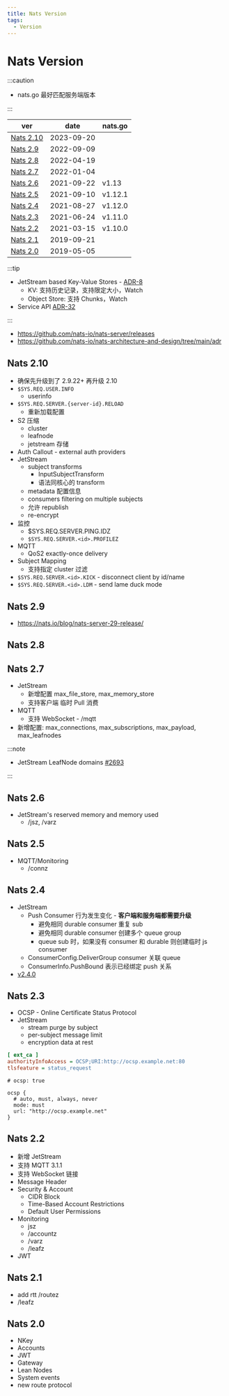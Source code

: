 ```yaml
---
title: Nats Version
tags:
  - Version
---
```


# Nats Version

:::caution

- nats.go 最好匹配服务端版本

:::

| ver                    | date       | nats.go |
| ---------------------- | ---------- | ------- |
| [Nats 2.10](#nats-210) | 2023-09-20 |
| [Nats 2.9](#nats-29)   | 2022-09-09 |
| [Nats 2.8](#nats-28)   | 2022-04-19 |         |
| [Nats 2.7](#nats-27)   | 2022-01-04 |         |
| [Nats 2.6](#nats-26)   | 2021-09-22 | v1.13   |
| [Nats 2.5](#nats-25)   | 2021-09-10 | v1.12.1 |
| [Nats 2.4](#nats-24)   | 2021-08-27 | v1.12.0 |
| [Nats 2.3](#nats-23)   | 2021-06-24 | v1.11.0 |
| [Nats 2.2](#nats-22)   | 2021-03-15 | v1.10.0 |
| [Nats 2.1](#nats-21)   | 2019-09-21 |         |
| [Nats 2.0](#nats-20)   | 2019-05-05 |         |

:::tip

- JetStream based Key-Value Stores - [ADR-8](https://github.com/nats-io/nats-architecture-and-design/blob/main/adr/ADR-8.md)
  - KV: 支持历史记录，支持限定大小，Watch
  - Object Store: 支持 Chunks，Watch
- Service API [ADR-32](https://github.com/nats-io/nats-architecture-and-design/blob/main/adr/ADR-32.md)

:::

- https://github.com/nats-io/nats-server/releases
- https://github.com/nats-io/nats-architecture-and-design/tree/main/adr

## Nats 2.10
- 确保先升级到了 2.9.22+ 再升级 2.10
- `$SYS.REQ.USER.INFO`
  - userinfo
- `$SYS.REQ.SERVER.{server-id}.RELOAD`
  - 重新加载配置
- S2 压缩
  - cluster
  - leafnode
  - jetstream 存储
- Auth Callout - external auth providers
- JetStream
  - subject transforms
    - InputSubjectTransform
    - 语法同核心的 transform
  - metadata 配置信息
  - consumers filtering on multiple subjects
  - 允许 republish
  - re-encrypt
- 监控
  - $SYS.REQ.SERVER.PING.IDZ
  - `$SYS.REQ.SERVER.<id>.PROFILEZ`
- MQTT
  - QoS2 exactly-once delivery
- Subject Mapping
  - 支持指定 cluster 过滤
- `$SYS.REQ.SERVER.<id>.KICK` - disconnect client by id/name
- `$SYS.REQ.SERVER.<id>.LDM` - send lame duck mode

## Nats 2.9

- https://nats.io/blog/nats-server-29-release/

## Nats 2.8

## Nats 2.7

- JetStream
  - 新增配置 max_file_store, max_memory_store
  - 支持客户端 临时 Pull 消费
- MQTT
  - 支持 WebSocket - /mqtt
- 新增配置: max_connections, max_subscriptions, max_payload, max_leafnodes

:::note

- JetStream LeafNode domains [#2693](https://github.com/nats-io/nats-server/pull/2693#issuecomment-996212582)

:::

## Nats 2.6

- JetStream's reserved memory and memory used
  - /jsz, /varz

## Nats 2.5

- MQTT/Monitoring
  - /connz

## Nats 2.4

- JetStream
  - Push Consumer 行为发生变化 - **客户端和服务端都需要升级**
    - 避免相同 durable consumer 重复 sub
    - 避免相同 durable consumer 创建多个 queue group
    - queue sub 时，如果没有 consumer 和 durable 则创建临时 js consumer
  - ConsumerConfig.DeliverGroup consumer 关联 queue
  - ConsumerInfo.PushBound 表示已经绑定 push 关系
- [v2.4.0](https://github.com/nats-io/nats-server/releases/tag/v2.4.0)

## Nats 2.3

- OCSP - Online Certificate Status Protocol
- JetStream
  - stream purge by subject
  - per-subject message limit
  - encryption data at rest

```ini
[ ext_ca ]
authorityInfoAccess = OCSP;URI:http://ocsp.example.net:80
tlsfeature = status_request
```

```
# ocsp: true

ocsp {
  # auto, must, always, never
  mode: must
  url: "http://ocsp.example.net"
}
```

## Nats 2.2

- 新增 JetStream
- 支持 MQTT 3.1.1
- 支持 WebSocket 链接
- Message Header
- Security & Account
  - CIDR Block
  - Time-Based Account Restrictions
  - Default User Permissions
- Monitoring
  - jsz
  - /accountz
  - /varz
  - /leafz
- JWT

## Nats 2.1

- add rtt /routez
- /leafz

## Nats 2.0

- NKey
- Accounts
- JWT
- Gateway
- Lean Nodes
- System events
- new route protocol
